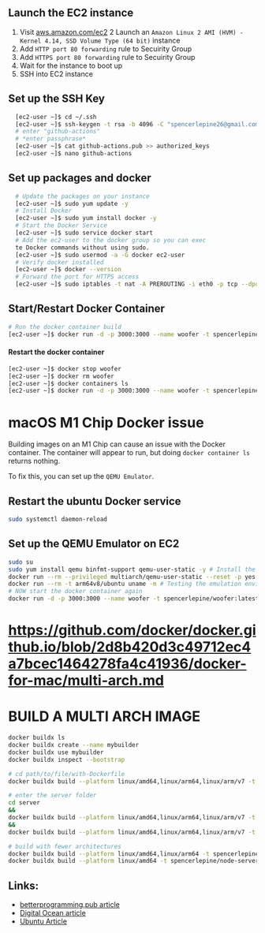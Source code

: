 ## Launch the EC2 instance

1.  Visit [aws.amazon.com/ec2](https://aws.amazon.com/ec2/)
    2 Launch an `Amazon Linux 2 AMI (HVM) - Kernel 4.14, SSD Volume Type (64 bit)` instance
2.  Add `HTTP port 80 forwarding` rule to Secuirity Group
3.  Add `HTTPS port 80 forwarding` rule to Secuirity Group
4.  Wait for the instance to boot up
5.  SSH into EC2 instance

## Set up the SSH Key

```sh
  [ec2-user ~]$ cd ~/.ssh
  [ec2-user ~]$ ssh-keygen -t rsa -b 4096 -C "spencerlepine26@gmail.com"
  # enter "github-actions"
  # *enter passphrase*
  [ec2-user ~]$ cat github-actions.pub >> authorized_keys
  [ec2-user ~]$ nano github-actions
```

## Set up packages and docker

```sh
  # Update the packages on your instance
  [ec2-user ~]$ sudo yum update -y
  # Install Docker
  [ec2-user ~]$ sudo yum install docker -y
  # Start the Docker Service
  [ec2-user ~]$ sudo service docker start
  # Add the ec2-user to the docker group so you can exec
  te Docker commands without using sudo.
  [ec2-user ~]$ sudo usermod -a -G docker ec2-user
  # Verify docker installed
  [ec2-user ~]$ docker --version
  # Forward the port for HTTPS access
  [ec2-user ~]$ sudo iptables -t nat -A PREROUTING -i eth0 -p tcp --dport 80 -j REDIRECT --to-port 3000
```

## Start/Restart Docker Container

```sh
# Run the docker container build
[ec2-user ~]$ docker run -d -p 3000:3000 --name woofer -t spencerlepine/woofer:latest
```

#### Restart the docker container

```sh
[ec2-user ~]$ docker stop woofer
[ec2-user ~]$ docker rm woofer
[ec2-user ~]$ docker containers ls
[ec2-user ~]$ docker run -d -p 3000:3000 --name woofer -t spencerlepine/woofer:latest
```

# macOS M1 Chip Docker issue

Building images on an M1 Chip can cause an issue with the Docker container. The container will appear to run, but doing `docker container ls` returns nothing.

To fix this, you can set up the `QEMU Emulator`.

## Restart the ubuntu Docker service

```sh
sudo systemctl daemon-reload
```

## Set up the QEMU Emulator on EC2

```sh
sudo su
sudo yum install qemu binfmt-support qemu-user-static -y # Install the qemu packages
docker run --rm --privileged multiarch/qemu-user-static --reset -p yes # This step will execute the registering scripts
docker run --rm -t arm64v8/ubuntu uname -m # Testing the emulation environment
# NOW start the docker container again
docker run -d -p 3000:3000 --name woofer -t spencerlepine/woofer:latest
```

# https://github.com/docker/docker.github.io/blob/2d8b420d3c49712ec4a7bcec1464278fa4c41936/docker-for-mac/multi-arch.md

# BUILD A MULTI ARCH IMAGE

```sh
docker buildx ls
docker buildx create --name mybuilder
docker buildx use mybuilder
docker buildx inspect --bootstrap

# cd path/to/file/with-Dockerfile
docker buildx build --platform linux/amd64,linux/arm64,linux/arm/v7 -t spencerlepine/demo:latest --push .

# enter the server folder
cd server
&&
docker buildx build --platform linux/amd64,linux/arm64,linux/arm/v7 -t spencerlepine/sdc-nginx --push .
&&
docker buildx build --platform linux/amd64,linux/arm64,linux/arm/v7 -t spencerlepine/node-server --push .

# build with fewer architectures
docker buildx build --platform linux/amd64,linux/arm64 -t spencerlepine/node-server --push .
docker buildx build --platform linux/amd64 -t spencerlepine/node-server --push .
```

## Links:

- [betterprogramming.pub article](https://betterprogramming.pub/containerize-node-react-postgres-with-docker-on-aws-ca548595f01e)
- [Digital Ocean article](https://www.digitalocean.com/community/tutorials/how-to-install-and-use-docker-on-ubuntu-20-04)
- [Ubuntu Article](https://askubuntu.com/questions/938700/how-do-i-install-docker-on-ubuntu-16-04-lts)
